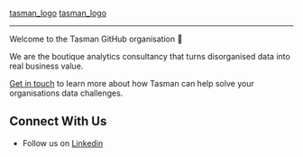 [tasman_logo][tasman_wordmark_black]
[tasman_logo][tasman_wordmark_cream]

---
Welcome to the Tasman GitHub organisation 🚀

We are the boutique analytics consultancy that turns disorganised data into real business value.

[Get in touch](https://tasman.ai/contact/) to learn more about how Tasman can help solve your organisations data challenges.


## Connect With Us

- Follow us on [Linkedin](https://www.linkedin.com/company/tasmananalytics/)

[tasman_website]: https://tasman.ai
[tasman_wordmark_cream]: https://raw.githubusercontent.com/TasmanAnalytics/.github/master/images/tasman_wordmark_cream.png#gh-dark-mode-only
[tasman_wordmark_black]: https://raw.githubusercontent.com/TasmanAnalytics/.github/master/images/tasman_wordmark_black.png#gh-light-mode-only